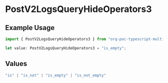 # PostV2LogsQueryHideOperators3

## Example Usage

```typescript
import { PostV2LogsQueryHideOperators3 } from "orq-poc-typescript-multi-env-version/models/operations";

let value: PostV2LogsQueryHideOperators3 = "is_empty";
```

## Values

```typescript
"is" | "is_not" | "is_empty" | "is_not_empty"
```